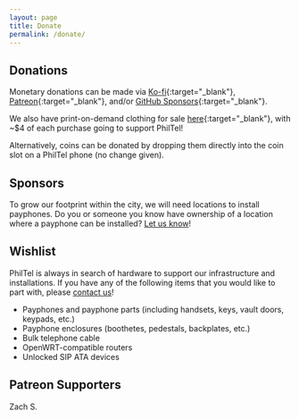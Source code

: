 ```yaml
---
layout: page
title: Donate
permalink: /donate/
---
```

## Donations

Monetary donations can be made via [Ko-fi](https://ko-fi.com/philtel){:target="_blank"}, [Patreon](https://www.patreon.com/philtel){:target="_blank"}, and/or [GitHub Sponsors](https://github.com/sponsors/philtelco){:target="_blank"}.

We also have print-on-demand clothing for sale [here](https://philtel.myspreadshop.com/all){:target="_blank"}, with ~$4 of each purchase going to support PhilTel!

Alternatively, coins can be donated by dropping them directly into the coin slot on a PhilTel phone (no change given).

## Sponsors

To grow our footprint within the city, we will need locations to install payphones. Do you or someone you know have ownership of a location where a payphone can be installed? [Let us know](../contact)!

## Wishlist

PhilTel is always in search of hardware to support our infrastructure and installations. If you have any of the following items that you would like to part with, please [contact us](../contact)!

* Payphones and payphone parts (including handsets, keys, vault doors, keypads, etc.)
* Payphone enclosures (boothetes, pedestals, backplates, etc.)
* Bulk telephone cable
* OpenWRT-compatible routers
* Unlocked SIP ATA devices

## Patreon Supporters

Zach S.


